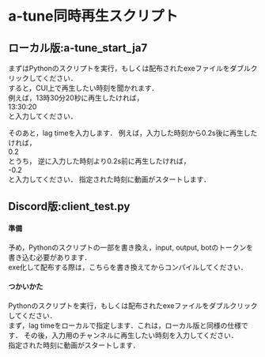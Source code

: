 # a-tune同時再生スクリプト
## ローカル版:a-tune_start_ja7
まずはPythonのスクリプトを実行，もしくは配布されたexeファイルをダブルクリックしてください．  
すると，CUI上で再生したい時刻を聞かれます．  
例えば，13時30分20秒に再生したければ，  
13:30:20  
と入力してください．

そのあと，lag timeを入力します．
例えば，入力した時刻から0.2s後に再生したければ，  
0.2  
とうち，
逆に入力した時刻より0.2s前に再生したければ，  
-0.2  
と入力してください．
指定された時刻に動画がスタートします．

## Discord版:client_test.py
#### 準備
予め，Pythonのスクリプトの一部を書き換え，input, output, botのトークンを書き込む必要があります．  
exe化して配布する際は，こちらを書き換えてからコンパイルしてください．

#### つかいかた
Pythonのスクリプトを実行，もしくは配布されたexeファイルをダブルクリックしてください．  
まず，lag timeをローカルで指定します．これは，ローカル版と同様の仕様です．
その後，入力用のチャンネルに再生したい時刻を入力してください．  
指定された時刻に動画がスタートします．
